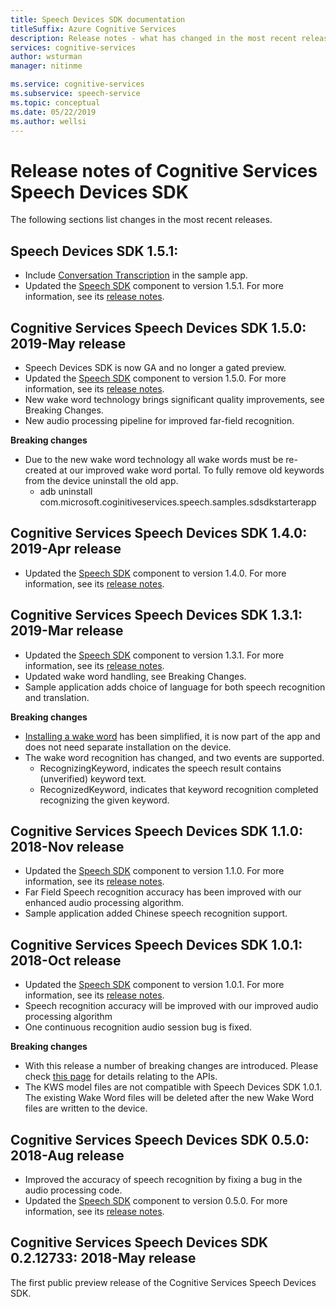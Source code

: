 ```yaml
---
title: Speech Devices SDK documentation
titleSuffix: Azure Cognitive Services
description: Release notes - what has changed in the most recent releases
services: cognitive-services
author: wsturman
manager: nitinme

ms.service: cognitive-services
ms.subservice: speech-service
ms.topic: conceptual
ms.date: 05/22/2019
ms.author: wellsi
---
```


# Release notes of Cognitive Services Speech Devices SDK
The following sections list changes in the most recent releases.

## Speech Devices SDK 1.5.1:

*	Include [Conversation Transcription](conversation-transcription-service.md) in the sample app.
*	Updated the [Speech SDK](https://docs.microsoft.com/azure/cognitive-services/speech-service/speech-sdk-reference) component to version 1.5.1. For more information, see its [release notes](https://aka.ms/csspeech/whatsnew).

## Cognitive Services Speech Devices SDK 1.5.0: 2019-May release

*	Speech Devices SDK is now GA and no longer a gated preview.
*	Updated the [Speech SDK](https://docs.microsoft.com/azure/cognitive-services/speech-service/speech-sdk-reference) component to version 1.5.0. For more information, see its [release notes](https://aka.ms/csspeech/whatsnew).
*	New wake word technology brings significant quality improvements, see Breaking Changes.
*	New audio processing pipeline for improved far-field recognition.

**Breaking changes**

*	Due to the new wake word technology all wake words must be re-created at our improved wake word portal. To fully remove old keywords from the device uninstall the old app.
	- adb uninstall com.microsoft.coginitiveservices.speech.samples.sdsdkstarterapp

## Cognitive Services Speech Devices SDK 1.4.0: 2019-Apr release 

* Updated the [Speech SDK](https://docs.microsoft.com/azure/cognitive-services/speech-service/speech-sdk-reference) component to version 1.4.0. For more information, see its [release notes](https://aka.ms/csspeech/whatsnew). 

## Cognitive Services Speech Devices SDK 1.3.1: 2019-Mar release 

* Updated the [Speech SDK](https://docs.microsoft.com/azure/cognitive-services/speech-service/speech-sdk-reference) component to version 1.3.1. For more information, see its [release notes](https://aka.ms/csspeech/whatsnew). 
*	Updated wake word handling, see Breaking Changes.
*	Sample application adds choice of language for both speech recognition and translation.

**Breaking changes** 

*	[Installing a wake word](https://docs.microsoft.com/azure/cognitive-services/speech-service/speech-devices-sdk-qsg#run-a-sample-application) has been simplified, it is now part of the app and does not need separate installation on the device.
*	The wake word recognition has changed, and two events are supported.
    - RecognizingKeyword, indicates the speech result contains (unverified) keyword text.
    - RecognizedKeyword, indicates that keyword recognition completed recognizing the given keyword.


## Cognitive Services Speech Devices SDK 1.1.0: 2018-Nov release 

* Updated the [Speech SDK](https://docs.microsoft.com/azure/cognitive-services/speech-service/speech-sdk-reference) component to version 1.1.0. For more information, see its [release notes](https://aka.ms/csspeech/whatsnew). 
* Far Field Speech recognition accuracy has been improved with our enhanced audio processing algorithm.
* Sample application added Chinese speech recognition support.

## Cognitive Services Speech Devices SDK 1.0.1: 2018-Oct release 

* Updated the [Speech SDK](https://docs.microsoft.com/azure/cognitive-services/speech-service/speech-sdk-reference) component to version 1.0.1. For more information, see its [release notes](https://aka.ms/csspeech/whatsnew). 
* Speech recognition accuracy will be improved with our improved audio processing algorithm  
* One continuous recognition audio session bug is fixed.

**Breaking changes** 

* With this release a number of breaking changes are introduced. Please check [this page](https://aka.ms/csspeech/breakingchanges_1_0_0) for details relating to the APIs. 
* The KWS model files are not compatible with Speech Devices SDK 1.0.1. The existing Wake Word files will be deleted after the new Wake Word files are written to the device. 

## Cognitive Services Speech Devices SDK 0.5.0: 2018-Aug release

* Improved the accuracy of speech recognition by fixing a bug in the audio processing code.
* Updated the [Speech SDK](https://docs.microsoft.com/azure/cognitive-services/speech-service/speech-sdk-reference) component to version 0.5.0. For more information, see its 
[release notes](releasenotes.md#cognitive-services-speech-sdk-050-2018-july-release).

## Cognitive Services Speech Devices SDK 0.2.12733: 2018-May release

The first public preview release of the Cognitive Services Speech Devices SDK.

